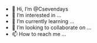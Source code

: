 - 👋 Hi, I’m @Csevendays
- 👀 I’m interested in ...
- 🌱 I’m currently learning ...
- 💞️ I’m looking to collaborate on ...
- 📫 How to reach me ...

<!---
Csevendays/Csevendays is a ✨ special ✨ repository because its `README.md` (this file) appears on your GitHub profile.
You can click the Preview link to take a look at your changes.
--->
